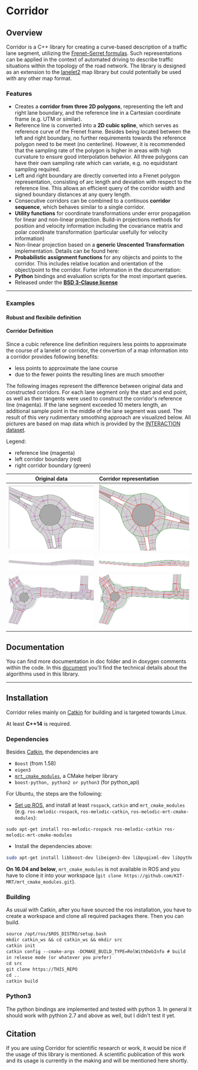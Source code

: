 # Corridor

## Overview

Corridor is a C++ library for creating a curve-based description of a traffic lane segment, utilizing the [Frenet–Serret formulas](https://en.wikipedia.org/wiki/Frenet%E2%80%93Serret_formulas). Such representations can be applied in the context of automated driving to describe traffic situations within the topology of the road network.
The library is designed as an extension to the [lanelet2](https://github.com/fzi-forschungszentrum-informatik/Lanelet2) map library but could potentially be used with any other map format.
<!-- , as long the required inputs are provided for creating a corridor element. -->

### Features
- Creates a **corridor from three 2D polygons**, representing the left and right lane boundary, and the reference line in a Cartesian coordinate frame (e.g. UTM or similar).
- Reference line is converted into a **2D cubic spline**, which serves as reference curve of the Frenet frame. Besides being located between the left and right boundary, no further requirements towards the reference polygon need to be meet (no centerline). However, it is recommended that the sampling rate of the polygon is higher in areas with high curvature to ensure good interpolation behavior. All three polygons can have their own sampling rate which can variate, e.g. no equidistant sampling required. 
- Left and right boundary are directly converted into a Frenet polygon representation, consisting of arc length and deviation with respect to the reference line. This allows an efficient query of the corridor width and signed boundary distances at any query length.
- Consecutive corridors can be combined to a continuos **corridor sequence**, which behaves similar to a single corridor.
- **Utility functions** for coordinate transformations under error propagation for linear and non-linear projection. Build-in projections methods for position and velocity information including the covariance matrix and polar coordinate transformation (particular usefully for velocity information)
- Non-linear projection based on a **generic Unscented Transformation** implementation. Details can be found here:
- **Probabilistic assignment functions** for any objects and points to the corridor. This includes relative location and orientation of the object/point to the corridor. Furter information in the documentation:
- **Python** bindings and evaluation scripts for the most important queries.
- Released under the [**BSD 3-Clause license**](LICENSE)

---

### Examples

#### **Robust and flexibile definition**



#### **Corridor Definition**
Since a cubic reference line definition requirers less points to approximate the course of a lanelet or corridor, the convertion of a map information into a corridor provides following benefits:
- less points to approximate the lane course
- due to the fewer points the resulting lines are much smoother

The following images represent the difference between original data and constructed corridors.
For each lane segment only the start and end point, as well as their tangents were used to construct the corridor's reference line (magenta).
If the lane segment exceeded 10 meters length, an additional sample point in the middle of the lane segment was used.
The result of this very rudimentary smoothing approach are visualized below.
All pictures are based on map data which is provided by the [INTERACTION dataset](https://interaction-dataset.com/).

Legend:
- reference line (magenta)
- left corridor boundary (red)
- right corridor boundary (green)


| Original data                                                                              | Corridor representation                                                                   |
| ------------------------------------------------------------------------------------------ | :---------------------------------------------------------------------------------------- |
| <img src="doc/images/DE_roundabout_original.png" alt="drawing" width="300"/>               | <img src="doc/images/DE_roundabout_corridor.png" alt="drawing" width="300"/>              |
| <img src="doc/images/DE_merging_original.png" alt="drawing" width="300"/>                  | <img src="doc/images/DE_merging_corridor.png" alt="drawing" width="300"/>                 |
| <img src="doc/images/USA_roundabout_intersection_original.png" alt="drawing" width="300"/> | <img src="doc/images/USA_roundabout_intersection_corrior.png" alt="drawing" width="300"/> |


## Documentation

You can find more documentation in doc folder and in doxygen comments within the code. In this [document](doc/corridor_documentation.pdf) you'll find the technical details about the algorithms used in this library.

---
## Installation

Corridor relies mainly on [Catkin](https://catkin-tools.readthedocs.io/en/latest/index.html) for building and is targeted towards Linux.

At least **C++14** is required.

### Dependencies
Besides [Catkin](https://catkin-tools.readthedocs.io/en/latest/index.html), the dependencies are
* `Boost` (from 1.58)
* `eigen3`
* [`mrt_cmake_modules`](https://github.com/KIT-MRT/mrt_cmake_modules), a CMake helper library
* `boost-python, python2 or python3` (for python_api)

For Ubuntu, the steps are the following:
* [Set up ROS](http://wiki.ros.org/ROS/Installation), and install at least `rospack`, `catkin` and `mrt_cmake_modules` (e.g. `ros-melodic-rospack`, `ros-melodic-catkin`, `ros-melodic-mrt-cmake-modules`):
```
sudo apt-get install ros-melodic-rospack ros-melodic-catkin ros-melodic-mrt-cmake-modules
```

* Install the dependencies above:
```bash
sudo apt-get install libboost-dev libeigen3-dev libpugixml-dev libpython-dev libboost-python-dev python-catkin-tools
```

**On 16.04 and below**, `mrt_cmake_modules` is not available in ROS and you have to clone it into your workspace (`git clone https://github.com/KIT-MRT/mrt_cmake_modules.git`).

### Building
As usual with Catkin, after you have sourced the ros installation, you have to create a workspace and clone all required packages there. Then you can build.
```shell
source /opt/ros/$ROS_DISTRO/setup.bash
mkdir catkin_ws && cd catkin_ws && mkdir src
catkin init
catkin config --cmake-args -DCMAKE_BUILD_TYPE=RelWithDebInfo # build in release mode (or whatever you prefer)
cd src
git clone https://THIS_REPO
cd ..
catkin build
```

### Python3

The python bindings are implemented and tested with python 3. In general it should work with pythion 2.7 and above as well, but I didn't test it yet.

## Citation

If you are using Corridor for scientific research or work, it would be nice if the usage of this library is mentioned. A scientific publication of this work and its usage is currently in the making and will be mentioned here shortly.



